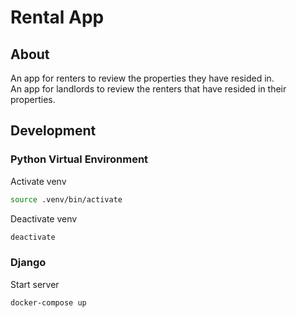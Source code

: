 # Rental App
## About
An app for renters to review the properties they have resided in.  
An app for landlords to review the renters that have resided in their properties.

## Development
### Python Virtual Environment
Activate venv
```bash
source .venv/bin/activate
```

Deactivate venv
```bash
deactivate
```

### Django
Start server
```bash
docker-compose up
```